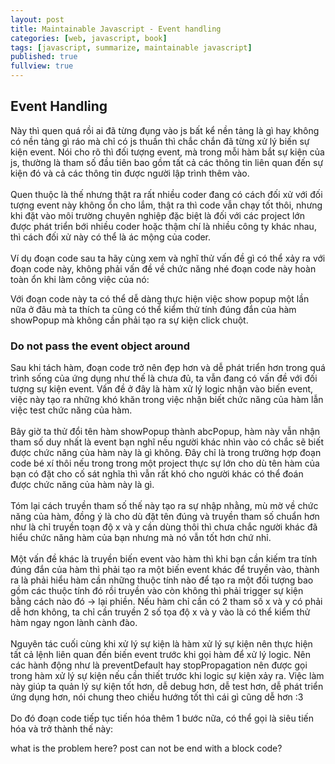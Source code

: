 ```yaml
---
layout: post
title: Maintainable Javascript - Event handling
categories: [web, javascript, book]
tags: [javascript, summarize, maintainable javascript]
published: true
fullview: true
---
```


<h2>Event Handling</h2>
Này thì quen quá rồi ai đã từng đụng vào js bất kể nền tảng là gì hay không có nền tảng gì ráo mà chỉ có js thuần thì chắc chắn đã từng xử lý biến sự kiện event. Nói cho rõ thì đối tượng event, mà trong mỗi hàm bắt sự kiện của js, thường là tham số đầu tiên bao gồm tất cả các thông tin liên quan đến sự kiện đó và cả các thông tin được người lập trình thêm vào.<br><br>
Quen thuộc là thế nhưng thật ra rất nhiều coder đang có cách đối xử với đối tượng event này không ổn cho lắm, thật ra thì code vẫn chạy tốt thôi, nhưng khi đặt vào môi trường chuyên nghiệp đặc biệt là đối với các project lớn được phát triển bới nhiều coder hoặc thậm chí là nhiều công ty khác nhau, thì cách đối xử này có thể là ác mộng của coder.<br><br>
Ví dụ đoạn code sau ta hãy cùng xem và nghĩ thử vấn đề gì có thể xảy ra với đoạn code này, không phải vấn đề về chức năng nhé đoạn code này hoàn toàn ổn khi làm công việc của nó:
<br>
<!-- {% highlight html linenos %}
...
function handleClick(event){
	var popup = document.getElementById('popup');
	popup.style.left = event.clientX + 'px';
	popup.style.top = event.clientY + 'px';
	popup.className = 'reveal';
}

addListener(element, 'click', handleClick);
...
{% endhighlight %} 
 -->
<br>
Đoạn code trên đơn giản là show một cái popup tại vị trí nhập chuột của người dùng, vậy vấn đề gì có thể với một đoạn code đơn giản như này?<br>

<h3>Seperate application logic</h3>
Nếu bạn muốn show popup tương tự nhưng ở vị trí bất kì không phải ở chỗ nhất chuột thì sao, hoặc giả bạn muốn show popup tại ví trí chuột nhưng mà là sau khi enter thì sao? viết thêm một đoạn code tương tự trong hàm khác à?<br>
Vấn đề đoạn code trên đang mắc phải là nó xử lý logic của sự kiện trong hàm bắt sự kiện, cách xử lý này có thể tạo ra một vài các phiền toái như việc lập code vừa nêu ở trên. Vấn đề nữa chắc chắn sẽ xảy ra khi bạn cần test thử logic ứng dụng của mình đã chuẩn chưa trong trường hợp đó do code xử lý logic đang nằm trong hàm xử lý sự kiện vậy để test ta phải trigger được sự kiện bằng cách trực tiếp hay gián tiếp nào đó cụ thể ở đây là click chuột. Như thế rất phiền toát chẳng dư hơi nhiều đến mức chạy server lên chỉ để test một đoạn code logic có 3 dòng.<br>
Vậy nên để giải quyết vấn đề này ta luôn luôn nên tách biệt code xử lý logic của sự kiện và code bắt sự kiện, làm thế ta sẽ cơ bản giải quyết được các vấn đề trên từ lập code đến kiểm thử. Đoạn code sẽ tiến hóa thành:

<!-- {% highlight html linenos %}
...
var showPopup = function(event) {
	var popup = document.getElementById('popup');
	popup.style.left = event.clientX + 'px';
	popup.style.top = event.clientY + 'px';
	popup.className = 'reveal';
};

var handleClick = function(event) {
	showPopup(event);
}

addListener(element, 'click', handleClick);
...
{% endhighlight %} 
 -->
Với đoạn code này ta có thể dễ dàng thực hiện việc show popup một lần nữa ở đâu mà ta thích ta cũng có thể kiểm thử tính đúng đắn của hàm showPopup mà không cần phải tạo ra sự kiện click chuột. 

<h3>Do not pass the event object around</h3>

 Sau khi tách hàm, đoạn code trở nên đẹp hơn và dễ phát triển hơn trong quá trình sống của ứng dụng như thế là chưa đủ, ta vẫn đang có vấn đề với đối tượng sự kiện event. Vấn đề ở đây là hàm xử lý logic nhận vào biến event, việc này tạo ra những khó khăn trong việc nhận biết chức năng của hàm lẫn việc test chức năng của hàm. <br><br>
 Bây giờ ta thử đổi tên hàm showPopup thành abcPopup, hàm này vẫn nhận tham số duy nhất là event bạn nghĩ nếu người khác nhìn vào có chắc sẽ biết được chức năng của hàm này là gì không. Đây chỉ là trong trường hợp đoạn code bé xí thôi nếu trong trong một project thực sự lớn cho dù tên hàm của bạn có đặt cho cố sát nghĩa thì vẫn rất khó cho người khác có thể đoán được chức năng của hàm này là gì. <br><br>
 Tóm lại cách truyền tham số thế này tạo ra sự nhập nhằng, mù mờ về chức năng của hàm, đồng ý là cho dù đặt tên đúng và truyền tham số chuẩn hơn như là chỉ truyền toạn độ x và y cần dùng thôi thì chưa chắc người khác đã hiểu chức năng hàm của bạn nhưng mà nó vẫn tốt hơn chứ nhỉ.<br><br>
 Một vấn đề khác là truyền biến event vào hàm thì khi bạn cần kiếm tra tính đúng đắn của hàm thì phải tạo ra một biến event khác để truyền vào, thành ra là phải hiểu hàm cần những thuộc tính nào để tạo ra một đối tượng bao gồm các thuộc tính đó rồi truyền vào còn không thì phải trigger sự kiện bằng cách nào đó -> lại phiền. Nếu hàm chỉ cần có 2 tham số x và y có phải dễ hơn không, ta chỉ cần truyền 2 số tọa độ x và y vào là có thể kiểm thử hàm ngay ngon lành cành đào.<br><br>
 Nguyên tác cuối cùng khi xử lý sự kiện là hàm xử lý sự kiện nên thực hiện tất cả lệnh liên quan đến biến event trước khi gọi hàm để xử lý logic. Nên các hành động như là preventDefault hay stopPropagation nên được gọi trong hàm xử lý sự kiện nếu cần thiết trước khi logic sự kiện xảy ra. Việc làm này giúp ta quản lý sự kiện tốt hơn, dễ debug hơn, dễ test hơn, dễ phát triển ứng dụng hơn, nói chung theo chiều hướng tốt thì cái gì cũng dễ hơn :3<br><br>
 Do đó đoạn code tiếp tục tiến hóa thêm 1 bước nữa, có thể gọi là siêu tiến hóa và trở thành thế này:
 <br>
<!-- 
{% highlight html linenos %}
...
var showPopup = function(x, y) {
	var popup = document.getElementById('popup');
	popup.style.left = x + 'px';
	popup.style.top = y + 'px';
	popup.className = 'reveal';
};

var handleClick = function(event) {
	event.preventDefault();
	event.stopPropagation();
	showPopup(event.clientX, event.clientY);
}
  
addListener(element, 'click', handleClick);
...
{% endhighlight %}
 -->
what is the problem here? post can not be end with a block code?
